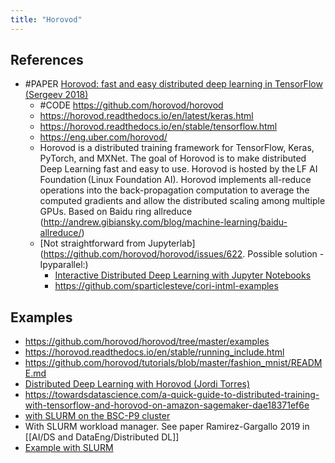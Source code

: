 ```yaml
---
title: "Horovod"
---
```



## References
- #PAPER [Horovod: fast and easy distributed deep learning in TensorFlow (Sergeev 2018)](http://arxiv.org/abs/1802.05799 )
	- #CODE https://github.com/horovod/horovod 
	- https://horovod.readthedocs.io/en/latest/keras.html 
	- https://horovod.readthedocs.io/en/stable/tensorflow.html
	- https://eng.uber.com/horovod/
	- Horovod is a distributed training framework for TensorFlow, Keras, PyTorch, and MXNet. The goal of Horovod is to make distributed Deep Learning fast and easy to use. Horovod is hosted by the LF AI Foundation (Linux Foundation AI). Horovod implements all-reduce operations into the back-propagation computation to average the computed gradients and allow the distributed scaling among multiple GPUs. Based on Baidu ring allreduce (http://andrew.gibiansky.com/blog/machine-learning/baidu-allreduce/)
	- [Not straightforward from Jupyterlab](https://github.com/horovod/horovod/issues/622. Possible solution - Ipyparallel:)
		- [Interactive Distributed Deep Learning with Jupyter Notebooks](https://sc18.supercomputing.org/proceedings/tech_poster/poster_files/post206s2-file3.pdf)
		- https://github.com/sparticlesteve/cori-intml-examples 

## Examples
- https://github.com/horovod/horovod/tree/master/examples
- https://horovod.readthedocs.io/en/stable/running_include.html
- https://github.com/horovod/tutorials/blob/master/fashion_mnist/README.md 
- [Distributed Deep Learning with Horovod (Jordi Torres)](https://towardsdatascience.com/distributed-deep-learning-with-horovod-2d1eea004cb2)
- https://towardsdatascience.com/a-quick-guide-to-distributed-training-with-tensorflow-and-horovod-on-amazon-sagemaker-dae18371ef6e 
- [with SLURM on the BSC-P9 cluster](https://towardsdatascience.com/distributed-deep-learning-with-horovod-2d1eea004cb2)
- With SLURM workload manager. See paper Ramirez-Gargallo 2019 in [[AI/DS and DataEng/Distributed DL]]
- [Example with SLURM](http://www.idris.fr/eng/jean-zay/gpu/jean-zay-gpu-hvd-tf-multi-eng.html)

